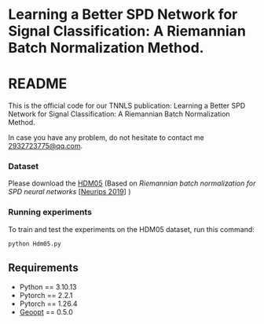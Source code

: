 # Learning a Better SPD Network for Signal Classification: A Riemannian Batch Normalization Method.

# README
This is the official code for our TNNLS publication: Learning a Better SPD Network for Signal Classification: A Riemannian Batch Normalization Method.

In case you have any problem, do not hesitate to contact me 2932723775@qq.com.

### Dataset

Please download the [HDM05](https://drive.google.com/file/d/1T6ay9KKzhgM1hg05w8Buefok58MMevYh/view?usp=drive_link) (Based on *Riemannian batch normalization for SPD neural networks* [[Neurips 2019](https://papers.nips.cc/paper_files/paper/2019/hash/6e69ebbfad976d4637bb4b39de261bf7-Abstract.html)] )

### Running experiments
To train and test the experiments on the HDM05 dataset, run this command:

```train and test
python Hdm05.py
```

## Requirements
 - Python == 3.10.13
 - Pytorch == 2.2.1
 - Pytorch == 1.26.4
 - [Geoopt](https://github.com/geoopt/geoopt) == 0.5.0
